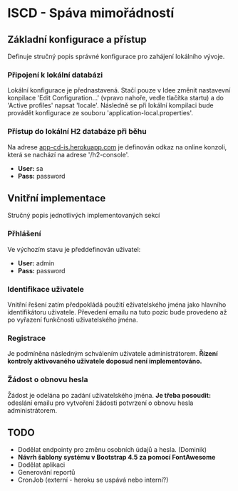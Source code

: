 # ISCD - Spáva mimořádností

## Základní konfigurace a přístup
Definuje stručný popis správné konfigurace pro zahájení lokálního vývoje.
### Připojení k lokální databázi
Lokální konfigurace je přednastavená. Stačí pouze v Idee změnit nastavevní konpilace 'Edit Configuration...' (vpravo nahoře, vedle tlačítka startu) a do 'Active profiles' napsat 'locale'. Následně se při lokální kompilaci bude provádět konfigurace ze souboru 'application-local.properties'.

### Přístup do lokální H2 databáze při běhu
Na adrese [app-cd-is.herokuapp.com](https://app-cd-is.herokuapp.com/) je definován odkaz na online konzoli, která se nachází na adrese '/h2-console'.
- **User:** sa
- **Pass:** password

## Vnitřní implementace
Stručný popis jednotlivých implementovaných sekcí

### Přhlášení
Ve výchozím stavu je předdefinován uživatel:
- **User:** admin
- **Pass:** password

### Identifikace uživatele
Vnitřní řešení zatím předpokládá použití eživatelského jména jako hlavního identifikátoru uživatele. Převedení emailu na tuto pozic bude provedeno až po vyřazení funkčnosti uživatelského jména.

### Registrace
Je podmíněna následným schválením uživatele administrátorem. **Řízení kontroly aktivovaného uživatele doposud není implementováno.**

### Žádost o obnovu hesla
Žádost je odelána po zadání uživatelského jména. **Je třeba posoudit:** odeslání emailu pro vytvoření žádosti potvrzení o obnovu hesla administrátorem.

## TODO
- Dodělat endpointy pro změnu osobních údajů a hesla. (Dominik)
- **Návrh šablony systému v Bootstrap 4.5 za pomocí FontAwesome**
- Dodělat aplikaci
- Generování reportů
- CronJob (externí - heroku se uspává nebo interní?)